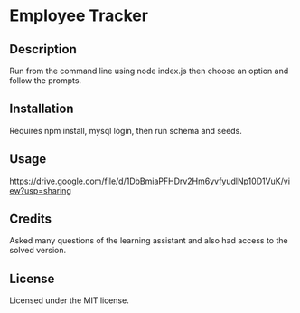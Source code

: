 # Employee Tracker

## Description

Run from the command line using node index.js then choose an option and follow the prompts.


## Installation

Requires npm install, mysql login, then run schema and seeds. 

## Usage

https://drive.google.com/file/d/1DbBmiaPFHDrv2Hm6yvfyudlNp10D1VuK/view?usp=sharing

## Credits

Asked many questions of the learning assistant and also had access to the solved version.

## License

Licensed under the MIT license. 
